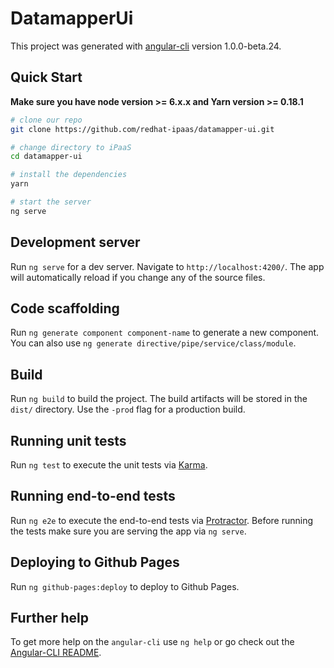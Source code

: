 # DatamapperUi

This project was generated with [angular-cli](https://github.com/angular/angular-cli) version 1.0.0-beta.24.

## Quick Start

**Make sure you have node version >= 6.x.x and Yarn version >= 0.18.1**

```bash
# clone our repo
git clone https://github.com/redhat-ipaas/datamapper-ui.git

# change directory to iPaaS
cd datamapper-ui

# install the dependencies
yarn

# start the server
ng serve
```

## Development server
Run `ng serve` for a dev server. Navigate to `http://localhost:4200/`. The app will automatically reload if you change any of the source files.

## Code scaffolding

Run `ng generate component component-name` to generate a new component. You can also use `ng generate directive/pipe/service/class/module`.

## Build

Run `ng build` to build the project. The build artifacts will be stored in the `dist/` directory. Use the `-prod` flag for a production build.

## Running unit tests

Run `ng test` to execute the unit tests via [Karma](https://karma-runner.github.io).

## Running end-to-end tests

Run `ng e2e` to execute the end-to-end tests via [Protractor](http://www.protractortest.org/).
Before running the tests make sure you are serving the app via `ng serve`.

## Deploying to Github Pages

Run `ng github-pages:deploy` to deploy to Github Pages.

## Further help

To get more help on the `angular-cli` use `ng help` or go check out the [Angular-CLI README](https://github.com/angular/angular-cli/blob/master/README.md).
